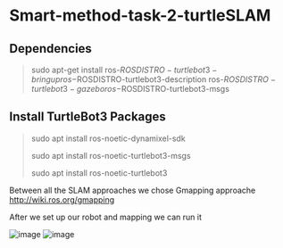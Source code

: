 # Smart-method-task-2-turtleSLAM
## Dependencies
>sudo apt-get install ros-$ROSDISTRO-turtlebot3-bringup ros-$ROSDISTRO-turtlebot3-description ros-$ROSDISTRO-turtlebot3-gazebo ros-$ROSDISTRO-turtlebot3-msgs
## Install TurtleBot3 Packages
>sudo apt install ros-noetic-dynamixel-sdk
>
>sudo apt install ros-noetic-turtlebot3-msgs
>
>sudo apt install ros-noetic-turtlebot3
>
Between all the SLAM approaches we chose Gmapping approache http://wiki.ros.org/gmapping

After we set up our robot and mapping we can run it


![image](https://github.com/suliman016/Smarth-method-task-2-turtleMap/assets/139249285/3ae30b5a-5126-45ca-97d7-ea93db0d7f8c) ![image](https://github.com/suliman016/Smarth-method-task-2-turtleMap/assets/139249285/093da19d-33cc-492e-92c5-d7094a35681e)

